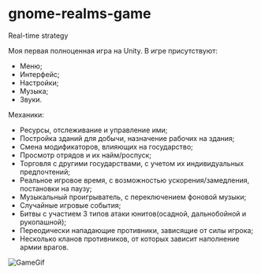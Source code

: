 # gnome-realms-game
Real-time strategy

Моя первая полноценная игра на Unity. 
В игре присутствуют:
- Меню;
- Интерфейс;
- Настройки;
- Музыка;
- Звуки.
  
Механики:
- Ресурсы, отслеживание и управление ими;
- Постройка зданий для добычи, назначение рабочих на здания;
- Смена модификаторов, влияющих на государство;
- Просмотр отрядов и их найм/роспуск;
- Торговля с другими государствами, с учетом их индивидуальных предпочтений;
- Реальное игровое время, с возможностью ускорения/замедления, постановки на паузу;
- Музыкальный проигрыватель, с переключением фоновой музыки;
- Случайные игровые события;
- Битвы с участием 3 типов атаки юнитов(осадной, дальнобойной и рукопашной);
- Переодически нападающие противники, зависящие от силы игрока;
- Несколько кланов противников, от которых зависит наполнение армии врагов.

![GameGif](https://github.com/KingLlch/gnome-realms-game/assets/76882612/53b1b788-0357-4e37-a276-fe8db22909c2)
